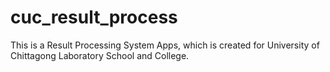 # cuc_result_process
This is a Result Processing System Apps, which is created for University of Chittagong Laboratory School and College. 
